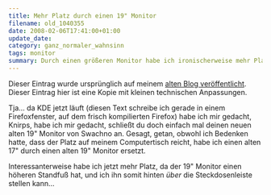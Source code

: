 ```yaml
---
title: Mehr Platz durch einen 19" Monitor
filename: old_1040355
date: 2008-02-06T17:41:00+01:00
update_date:
category: ganz_normaler_wahnsinn
tags: monitor
summary: Durch einen größeren Monitor habe ich ironischerweise mehr Platz auf dem Schreibtisch.
---
```

Dieser Eintrag wurde ursprünglich auf meinem [alten Blog veröffentlicht](https://stu.blogger.de/stories/1040355/). Dieser Eintrag hier ist eine Kopie mit kleinen technischen Anpassungen.

Tja… da KDE jetzt läuft (diesen Text schreibe ich gerade in einem Firefoxfenster, auf dem frisch kompilierten Firefox) habe ich mir gedacht, Knirps, habe ich mir gedacht, schließt du doch einfach mal deinen neuen alten 19" Monitor von Swachno an. Gesagt, getan, obwohl ich Bedenken hatte, dass der Platz auf meinem Computertisch reicht, habe ich einen alten 17" durch einen alten 19" Monitor ersetzt.

Interessanterweise habe ich jetzt mehr Platz, da der 19" Monitor einen höheren Standfuß hat, und ich ihn somit hinten _über_ die Steckdosenleiste stellen kann…
